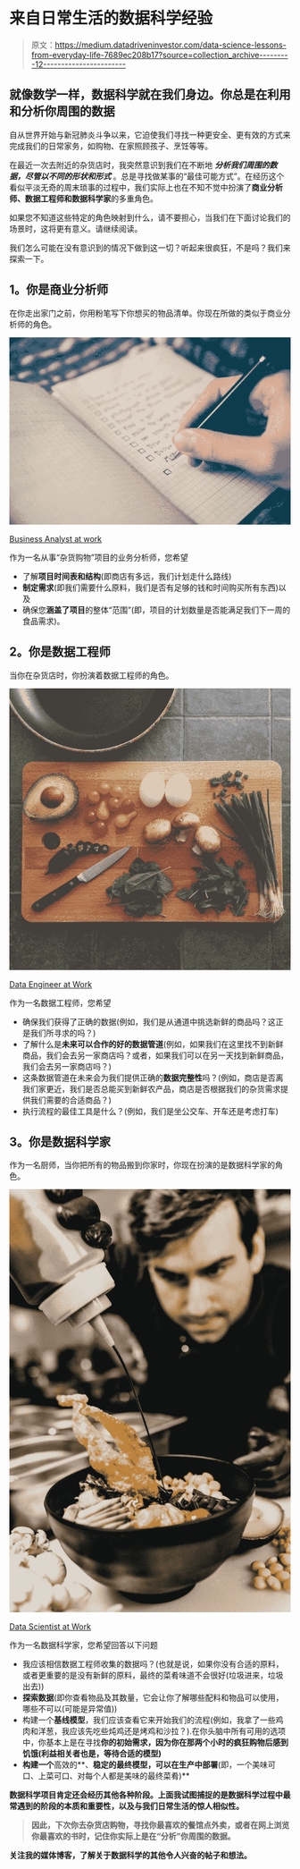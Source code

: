 # 来自日常生活的数据科学经验

> 原文：<https://medium.datadriveninvestor.com/data-science-lessons-from-everyday-life-7689ec208b17?source=collection_archive---------12----------------------->

## 就像数学一样，数据科学就在我们身边。你总是在利用和分析你周围的数据

自从世界开始与新冠肺炎斗争以来，它迫使我们寻找一种更安全、更有效的方式来完成我们的日常家务，如购物、在家照顾孩子、烹饪等等。

在最近一次去附近的杂货店时，我突然意识到我们在不断地 ***分析我们周围的数据，尽管以不同的形状和形式*** 。总是寻找做某事的“最佳可能方式”。在经历这个看似平淡无奇的周末琐事的过程中，我们实际上也在不知不觉中扮演了**商业分析师、数据工程师和数据科学家**的多重角色。

如果您不知道这些特定的角色映射到什么，请不要担心，当我们在下面讨论我们的场景时，这将更有意义。请继续阅读。

我们怎么可能在没有意识到的情况下做到这一切？听起来很疯狂，不是吗？我们来探索一下。

## **1。你是商业分析师**

在你走出家门之前，你用粉笔写下你想买的物品清单。你现在所做的类似于商业分析师的角色。

![](img/ac16276f926a0532a6ce24b210cbf3e3.png)

[Business Analyst at work](https://unsplash.com/photos/RLw-UC03Gwc)

作为一名从事“杂货购物”项目的业务分析师，您希望

*   了解**项目时间表和结构**(即商店有多远，我们计划走什么路线)
*   **制定需求**(即我们需要什么原料，我们是否有足够的钱和时间购买所有东西)以及
*   确保您**涵盖了项目**的整体“范围”(即，项目的计划数量是否能满足我们下一周的食品需求)。

## **2。你是数据工程师**

当你在杂货店时，你扮演着数据工程师的角色。

![](img/a5f58096f7589e385e562ce368c44457.png)

[Data Engineer at Work](https://unsplash.com/photos/uQs1802D0CQ)

作为一名数据工程师，您希望

*   确保我们获得了正确的数据(例如，我们是从通道中挑选新鲜的商品吗？这正是我们所寻求的吗？)
*   了解什么是**未来可以合作的好的数据管道**(例如，如果我们在这里找不到新鲜商品，我们会去另一家商店吗？或者，如果我们可以在另一天找到新鲜商品，我们会去另一家商店吗？)
*   这条数据管道在未来会为我们提供正确的**数据完整性**吗？(例如，商店是否离我们家更近，我们是否总能买到新鲜农产品，商店是否根据我们的杂货需求提供我们需要的合适商品？)
*   执行流程的最佳工具是什么？(例如，我们是坐公交车、开车还是考虑打车)

## **3。你是数据科学家**

作为一名厨师，当你把所有的物品搬到你家时，你现在扮演的是数据科学家的角色。

![](img/7d2accdf321f9b6308104e31eddf3294.png)

[Data Scientist at Work](https://unsplash.com/photos/YaiY50wzWzI)

作为一名数据科学家，您希望回答以下问题

*   我应该相信数据工程师收集的数据吗？(也就是说，如果你没有合适的原料，或者更重要的是没有新鲜的原料，最终的菜肴味道不会很好(垃圾进来，垃圾出去))
*   **探索数据**(即你查看物品及其数量，它会让你了解哪些配料和物品可以使用，哪些不可以(可能是异常值))
*   构建一个**基线模型**，我们应该查看它来开始我们的流程(例如，我拿了一些鸡肉和洋葱，我应该先吃些炖鸡还是烤鸡和沙拉？).在你头脑中所有可用的选项中，你基本上是在寻找**你的初始需求，因为你在那两个小时的疯狂购物后感到饥饿(利益相关者也是，等待合适的模型)**
*   **构建一个**高效的**、**稳定的最终模型，可以在生产中部署**(即，一个美味可口、上菜可口、对每个人都是美味的最终菜肴)**

**数据科学项目肯定还会经历其他各种阶段。上面我试图捕捉的是数据科学过程中最常遇到的阶段的本质和重要性，以及与我们日常生活的惊人相似性。**

> **因此，下次你去杂货店购物，寻找你最喜欢的餐馆点外卖，或者在网上浏览你最喜欢的书时，记住你实际上是在“分析”你周围的数据。**

**关注我的媒体博客，了解关于数据科学的其他令人兴奋的帖子和想法。**
